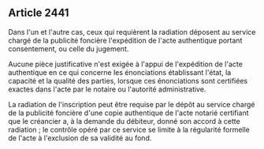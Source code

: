 Article 2441
----
Dans l'un et l'autre cas, ceux qui requièrent la radiation déposent au service
chargé de la publicité foncière l'expédition de l'acte authentique portant
consentement, ou celle du jugement.

Aucune pièce justificative n'est exigée à l'appui de l'expédition de l'acte
authentique en ce qui concerne les énonciations établissant l'état, la capacité
et la qualité des parties, lorsque ces énonciations sont certifiées exactes dans
l'acte par le notaire ou l'autorité administrative.

La radiation de l'inscription peut être requise par le dépôt au service chargé
de la publicité foncière d'une copie authentique de l'acte notarié certifiant
que le créancier a, à la demande du débiteur, donné son accord à cette radiation
; le contrôle opéré par ce service se limite à la régularité formelle de l'acte
à l'exclusion de sa validité au fond.
